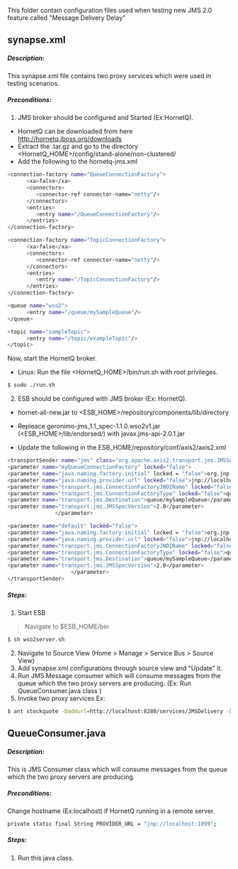 This folder contain configuration files used when testing new JMS 2.0 feature called "Message Delivery Delay"
## synapse.xml

##### Description:
This synapse.xml file contains two proxy services which were used in testing scenarios.

##### Preconditions:
1) JMS broker should be configured and Started (Ex:HornetQ).

- HornetQ can be downloaded from here http://hornetq.jboss.org/downloads
- Extract the .tar.gz and go to the directory <HornetQ_HOME>/config/stand-alone/non-clustered/
- Add the following to the hornetq-jms.xml
```sh
<connection-factory name="QueueConnectionFactory">
      <xa>false</xa>
      <connectors>
         <connector-ref connector-name="netty"/>
      </connectors>
      <entries>
         <entry name="/QueueConnectionFactory"/>
      </entries>
</connection-factory>

<connection-factory name="TopicConnectionFactory">
      <xa>false</xa>
      <connectors>
         <connector-ref connector-name="netty"/>
      </connectors>
      <entries>
         <entry name="/TopicConnectionFactory"/>
      </entries>
</connection-factory>

<queue name="wso2">
      <entry name="/queue/mySampleQueue"/>
</queue>

<topic name="sampleTopic">
      <entry name="/topic/exampleTopic"/>
</topic>
```
Now, start the HornetQ broker.
- Linux: Run the file <HornetQ_HOME>/bin/run.sh with root privileges.
```sh
$ sudo ./run.sh 
```
2) ESB should be configured with JMS broker (Ex: HornetQ).
- hornet-all-new.jar to <ESB_HOME>/repository/components/lib/directory
- Repleace geronimo-jms_1.1_spec-1.1.0.wso2v1.jar (<ESB_HOME>/lib/endorsed/) with javax.jms-api-2.0.1.jar

- Update the following in the ESB_HOME/repository/conf/axis2/axis2.xml
```sh
<transportSender name="jms" class="org.apache.axis2.transport.jms.JMSSender">
<parameter name="myQueueConnectionFactory" locked="false">
<parameter name="java.naming.factory.initial" locked = "false">org.jnp.interfaces.NamingContextFactory</parameter>
<parameter name="java.naming.provider.url" locked="false">jnp://localhost:1099</parameter>
<parameter name="transport.jms.ConnectionFactoryJNDIName" locked="false">QueueConnectionFactory</parameter>
<parameter name="transport.jms.ConnectionFactoryType" locked="false">queue</parameter>
<parameter name="transport.jms.Destination">queue/mySampleQueue</parameter>
<parameter name="transport.jms.JMSSpecVersion">2.0</parameter>
               </parameter>

<parameter name="default" locked="false">
<parameter name="java.naming.factory.initial" locked = "false">org.jnp.interfaces.NamingContextFactory</parameter>
<parameter name="java.naming.provider.url" locked="false">jnp://localhost:1099</parameter>
<parameter name="transport.jms.ConnectionFactoryJNDIName" locked="false">QueueConnectionFactory</parameter>
<parameter name="transport.jms.ConnectionFactoryType" locked="false">queue</parameter>
<parameter name="transport.jms.Destination">queue/mySampleQueue</parameter>
<parameter name="transport.jms.JMSSpecVersion">2.0</parameter>
                    </parameter>
</transportSender>
```

##### Steps:
1) Start ESB 
> Navigate to $ESB_HOME/bin
```sh
$ sh wso2server.sh
```
2) Navigate to Source View (Home > Manage > Service Bus	> Source View)
3) Add synapse.xml configurations through source view and "Update" it.
4) Run JMS Message consumer which will consume messages from the queue which the two proxy servers are producing. (Ex: Run QueueConsumer.java class )
5) Invoke two proxy services
Ex:
```sh
$ ant stockquote -Daddurl=http://localhost:8280/services/JMSDelivery -Dmode=placeorder -Dsymbol=MSFT && ant stockquote -Daddurl=http://localhost:8280/services/JMSDeliveryDelayed -Dmode=placeorder -Dsymbol=MSFT
```

## QueueConsumer.java
##### Description:
This is JMS Consumer class which will consume messages from the queue which the two proxy servers are producing.

##### Preconditions:
Change hostname (Ex:localhost) if HornetQ running in a remote server.
```sh
private static final String PROVIDER_URL = "jnp://localhost:1099";
```
##### Steps:
1) Run this java class.





